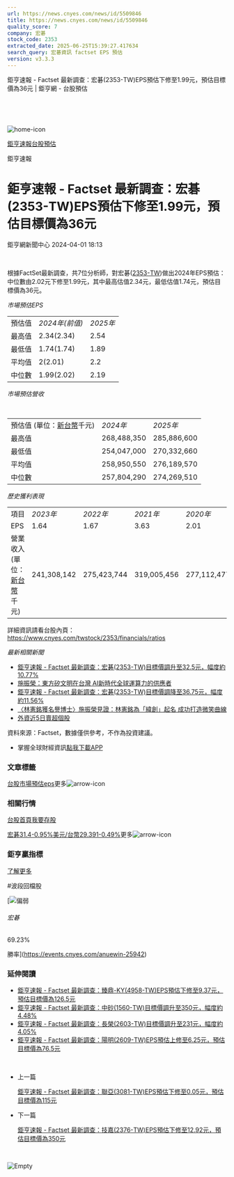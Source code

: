 ```yaml
---
url: https://news.cnyes.com/news/id/5509846
title: https://news.cnyes.com/news/id/5509846
quality_score: 7
company: 宏碁
stock_code: 2353
extracted_date: 2025-06-25T15:39:27.417634
search_query: 宏碁資訊 factset EPS 預估
version: v3.3.3
---
```


鉅亨速報 - Factset 最新調查：﻿宏碁(2353-TW)EPS預估下修至1.99元，預估目標價為36元 | 鉅亨網 - 台股預估

‌

‌

![home-icon](/assets/icons/breadCrumb/symbol-icon-home.svg)

[鉅亨速報](/news/cat/anue_live)[台股預估](/news/cat/tw_forecast)

鉅亨速報

# 鉅亨速報 - Factset 最新調查：﻿宏碁(2353-TW)EPS預估下修至1.99元，預估目標價為36元

鉅亨網新聞中心 2024-04-01 18:13

‌

根據FactSet最新調查，共7位分析師，對﻿宏碁([2353-TW](https://www.cnyes.com/twstock/2353))做出2024年EPS預估：中位數由2.02元下修至1.99元，其中最高估值2.34元，最低估值1.74元，預估目標價為36元。

*市場預估EPS*

|  |  |  |
| --- | --- | --- |
| 預估值 | *2024年(前值)* | *2025年* |
| 最高值 | 2.34(2.34) | 2.54 |
| 最低值 | 1.74(1.74) | 1.89 |
| 平均值 | 2(2.01) | 2.2 |
| 中位數 | 1.99(2.02) | 2.19 |

*市場預估營收*

‌

|  |  |  |
| --- | --- | --- |
| 預估值 (單位：[新台幣](https://invest.cnyes.com/forex/detail/usdtwd)千元) | *2024年* | *2025年* |
| 最高值 | 268,488,350 | 285,886,600 |
| 最低值 | 254,047,000 | 270,332,660 |
| 平均值 | 258,950,550 | 276,189,570 |
| 中位數 | 257,804,290 | 274,269,510 |

*歷史獲利表現*

|  |  |  |  |  |
| --- | --- | --- | --- | --- |
| 項目 | *2023年* | *2022年* | *2021年* | *2020年* |
| EPS | 1.64 | 1.67 | 3.63 | 2.01 |
| 營業收入 (單位：[新台幣](https://invest.cnyes.com/forex/detail/usdtwd)千元) | 241,308,142 | 275,423,744 | 319,005,456 | 277,112,477 |

詳細資訊請看台股內頁：  
<https://www.cnyes.com/twstock/2353/financials/ratios>

*最新相關新聞*

* [鉅亨速報 - Factset 最新調查：﻿宏碁(2353-TW)目標價調升至32.5元，幅度約10.77%](https://news.cnyes.com/news/id/5508903)
* [施振榮：東方矽文明在台灣 AI新時代全球運算力的供應者](https://news.cnyes.com/news/id/5508250)
* [鉅亨速報 - Factset 最新調查：﻿宏碁(2353-TW)目標價調降至36.75元，幅度約11.56%](https://news.cnyes.com/news/id/5508027)
* [〈林憲銘獲名譽博士〉施振榮見證：林憲銘為「緯創」起名 成功打造微笑曲線](https://news.cnyes.com/news/id/5507759)
* [外資近5日賣超個股](https://news.cnyes.com/news/id/5506524)

資料來源：Factset，數據僅供參考，不作為投資建議。

* 掌握全球財經資訊[點我下載APP](http://www.cnyes.com/app/?utm_source=mweb&utm_medium=HamMenuBanner&utm_campaign=fixed&utm_content=entr)

### 文章標籤

[台股](https://news.cnyes.com/tag/台股 "台股")[市場預估](https://news.cnyes.com/tag/市場預估 "市場預估")[eps](https://news.cnyes.com/tag/eps "eps")更多![arrow-icon](/assets/icons/arrows/arrow-down.svg)

### 相關行情

[台股首頁](https://www.cnyes.com/twstock)[我要存股](https://supr.link/8OHaU)

[﻿宏碁31.4-0.95%](https://www.cnyes.com/twstock/2353)[美元/台幣29.391-0.49%](https://invest.cnyes.com/forex/detail/USDTWD)更多![arrow-icon](/assets/icons/arrows/arrow-down.svg)

### 鉅亨贏指標

[了解更多](https://events.cnyes.com/anuewin-25942)

#波段回檔股

[![偏弱](/assets/icons/win-indicator/short.svg)

###### 宏碁

69.23%

勝率](https://events.cnyes.com/anuewin-25942)

### 延伸閱讀

* [鉅亨速報 - Factset 最新調查：臻鼎-KY(4958-TW)EPS預估下修至9.37元，預估目標價為126.5元](/news/id/6038560)
* [鉅亨速報 - Factset 最新調查：中砂(1560-TW)目標價調升至350元，幅度約4.48%](/news/id/6038559)
* [鉅亨速報 - Factset 最新調查：長榮(2603-TW)目標價調升至231元，幅度約4.05%](/news/id/6038457)
* [鉅亨速報 - Factset 最新調查：陽明(2609-TW)EPS預估上修至6.25元，預估目標價為76.5元](/news/id/6038322)

‌

* 上一篇

  [鉅亨速報 - Factset 最新調查：聯亞(3081-TW)EPS預估下修至0.05元，預估目標價為115元](/news/id/5510016)
* 下一篇

  [鉅亨速報 - Factset 最新調查：技嘉(2376-TW)EPS預估下修至12.92元，預估目標價為350元](/news/id/5509589)

‌

![Empty](/assets/icons/skeleton/empty-image.svg)

‌